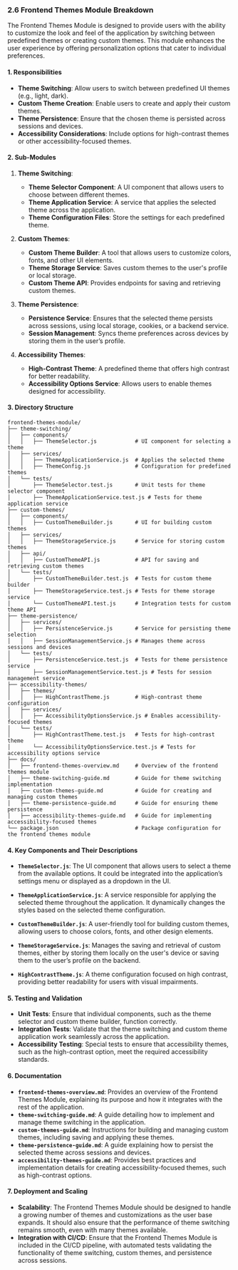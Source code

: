 ### **2.6 Frontend Themes Module Breakdown**

The Frontend Themes Module is designed to provide users with the ability to customize the look and feel of the application by switching between predefined themes or creating custom themes. This module enhances the user experience by offering personalization options that cater to individual preferences.

#### **1. Responsibilities**

- **Theme Switching**: Allow users to switch between predefined UI themes (e.g., light, dark).
- **Custom Theme Creation**: Enable users to create and apply their custom themes.
- **Theme Persistence**: Ensure that the chosen theme is persisted across sessions and devices.
- **Accessibility Considerations**: Include options for high-contrast themes or other accessibility-focused themes.

#### **2. Sub-Modules**

1. **Theme Switching**:
   - **Theme Selector Component**: A UI component that allows users to choose between different themes.
   - **Theme Application Service**: A service that applies the selected theme across the application.
   - **Theme Configuration Files**: Store the settings for each predefined theme.

2. **Custom Themes**:
   - **Custom Theme Builder**: A tool that allows users to customize colors, fonts, and other UI elements.
   - **Theme Storage Service**: Saves custom themes to the user's profile or local storage.
   - **Custom Theme API**: Provides endpoints for saving and retrieving custom themes.

3. **Theme Persistence**:
   - **Persistence Service**: Ensures that the selected theme persists across sessions, using local storage, cookies, or a backend service.
   - **Session Management**: Syncs theme preferences across devices by storing them in the user’s profile.

4. **Accessibility Themes**:
   - **High-Contrast Theme**: A predefined theme that offers high contrast for better readability.
   - **Accessibility Options Service**: Allows users to enable themes designed for accessibility.

#### **3. Directory Structure**

```plaintext
frontend-themes-module/
├── theme-switching/
│   ├── components/
│   │   ├── ThemeSelector.js            # UI component for selecting a theme
│   ├── services/
│   │   ├── ThemeApplicationService.js  # Applies the selected theme
│   │   ├── ThemeConfig.js              # Configuration for predefined themes
│   └── tests/
│       ├── ThemeSelector.test.js       # Unit tests for theme selector component
│       ├── ThemeApplicationService.test.js # Tests for theme application service
├── custom-themes/
│   ├── components/
│   │   ├── CustomThemeBuilder.js       # UI for building custom themes
│   ├── services/
│   │   ├── ThemeStorageService.js      # Service for storing custom themes
│   ├── api/
│   │   ├── CustomThemeAPI.js           # API for saving and retrieving custom themes
│   └── tests/
│       ├── CustomThemeBuilder.test.js  # Tests for custom theme builder
│       ├── ThemeStorageService.test.js # Tests for theme storage service
│       └── CustomThemeAPI.test.js      # Integration tests for custom theme API
├── theme-persistence/
│   ├── services/
│   │   ├── PersistenceService.js       # Service for persisting theme selection
│   │   ├── SessionManagementService.js # Manages theme across sessions and devices
│   └── tests/
│       ├── PersistenceService.test.js  # Tests for theme persistence service
│       ├── SessionManagementService.test.js # Tests for session management service
├── accessibility-themes/
│   ├── themes/
│   │   ├── HighContrastTheme.js        # High-contrast theme configuration
│   ├── services/
│   │   ├── AccessibilityOptionsService.js # Enables accessibility-focused themes
│   └── tests/
│       ├── HighContrastTheme.test.js   # Tests for high-contrast theme
│       └── AccessibilityOptionsService.test.js # Tests for accessibility options service
├── docs/
│   ├── frontend-themes-overview.md     # Overview of the frontend themes module
│   ├── theme-switching-guide.md        # Guide for theme switching implementation
│   ├── custom-themes-guide.md          # Guide for creating and managing custom themes
│   ├── theme-persistence-guide.md      # Guide for ensuring theme persistence
│   ├── accessibility-themes-guide.md   # Guide for implementing accessibility-focused themes
└── package.json                        # Package configuration for the frontend themes module
```

#### **4. Key Components and Their Descriptions**

- **`ThemeSelector.js`**: The UI component that allows users to select a theme from the available options. It could be integrated into the application’s settings menu or displayed as a dropdown in the UI.

- **`ThemeApplicationService.js`**: A service responsible for applying the selected theme throughout the application. It dynamically changes the styles based on the selected theme configuration.

- **`CustomThemeBuilder.js`**: A user-friendly tool for building custom themes, allowing users to choose colors, fonts, and other design elements.

- **`ThemeStorageService.js`**: Manages the saving and retrieval of custom themes, either by storing them locally on the user's device or saving them to the user’s profile on the backend.

- **`HighContrastTheme.js`**: A theme configuration focused on high contrast, providing better readability for users with visual impairments.

#### **5. Testing and Validation**

- **Unit Tests**: Ensure that individual components, such as the theme selector and custom theme builder, function correctly.
- **Integration Tests**: Validate that the theme switching and custom theme application work seamlessly across the application.
- **Accessibility Testing**: Special tests to ensure that accessibility themes, such as the high-contrast option, meet the required accessibility standards.

#### **6. Documentation**

- **`frontend-themes-overview.md`**: Provides an overview of the Frontend Themes Module, explaining its purpose and how it integrates with the rest of the application.
- **`theme-switching-guide.md`**: A guide detailing how to implement and manage theme switching in the application.
- **`custom-themes-guide.md`**: Instructions for building and managing custom themes, including saving and applying these themes.
- **`theme-persistence-guide.md`**: A guide explaining how to persist the selected theme across sessions and devices.
- **`accessibility-themes-guide.md`**: Provides best practices and implementation details for creating accessibility-focused themes, such as high-contrast options.

#### **7. Deployment and Scaling**

- **Scalability**: The Frontend Themes Module should be designed to handle a growing number of themes and customizations as the user base expands. It should also ensure that the performance of theme switching remains smooth, even with many themes available.
- **Integration with CI/CD**: Ensure that the Frontend Themes Module is included in the CI/CD pipeline, with automated tests validating the functionality of theme switching, custom themes, and persistence across sessions.
